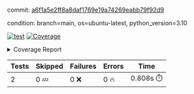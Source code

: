 commit: [a6f1a5e2ff8a8daf1769e19a74269eabb79f92d9](https://github.com/rcmdnk/python-template/tree/a6f1a5e2ff8a8daf1769e19a74269eabb79f92d9)

condition: branch=main, os=ubuntu-latest, python_version=3.10

[![test](https://github.com/rcmdnk/python-template/actions/workflows/test.yml/badge.svg)](https://github.com/rcmdnk/python-template/actions/runs/7677475804)
<a href="https://github.com/rcmdnk/python-template/blob/a6f1a5e2ff8a8daf1769e19a74269eabb79f92d9/README.md"><img alt="Coverage" src="https://img.shields.io/badge/Coverage-100%25-brightgreen.svg" /></a><details><summary>Coverage Report </summary><table><tr><th>File</th><th>Stmts</th><th>Miss</th><th>Cover</th></tr><tbody><tr><td><b>TOTAL</b></td><td><b>4</b></td><td><b>0</b></td><td><b>100%</b></td></tr></tbody></table></details>

| Tests | Skipped | Failures | Errors | Time |
| ----- | ------- | -------- | -------- | ------------------ |
| 2 | 0 :zzz: | 0 :x: | 0 :fire: | 0.808s :stopwatch: |

